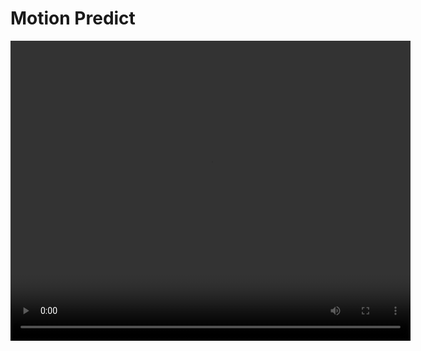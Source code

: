 # Motion Predict
<video width="640" height="480" autoplay="autoplay" controls="controls" loop="loop">
    <source src="assets/videos/motion_predict.mp4" type="video/mp4">
</video>